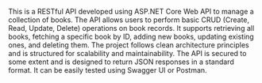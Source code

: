 This is a RESTful API developed using ASP.NET Core Web API to manage a collection of books. The API allows users to perform basic CRUD (Create, Read, Update, Delete) operations on book records. It supports retrieving all books, fetching a specific book by ID, adding new books, updating existing ones, and deleting them. The project follows clean architecture principles and is structured for scalability and maintainability.
 The API is secured to some extent and is designed to return JSON responses in a standard format. It can be easily tested using Swagger UI or Postman.
 
